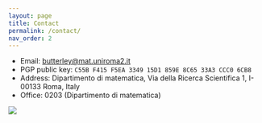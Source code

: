```yaml
---
layout: page
title: Contact
permalink: /contact/
nav_order: 2
---
```


- Email: [butterley@mat.uniroma2.it](mailto:butterley@mat.uniroma2.it)
- PGP public key: `C55B F415 F5EA 3349 15D1 859E 8C65 33A3 CCC0 6CB8`
- Address: Dipartimento di matematica, Via della Ricerca Scientifica 1, I-00133 Roma, Italy
- Office: 0203 (Dipartimento di matematica)

![](../../images/oliver-butterley.jpg)